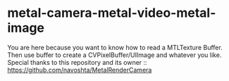 # metal-camera-metal-video-metal-image
You are here because you want to know how to read a MTLTexture Buffer. Then use buffer to create a CVPixelBuffer/UIImage and whatever you like.
Special thanks to this repository and its owner :: https://github.com/navoshta/MetalRenderCamera

